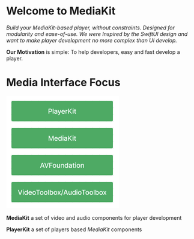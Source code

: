 # Welcome to MediaKit

*Build your MediaKit-based player, without constraints. Designed for modularity and ease-of-use. We were Inspired by the SwiftUI design and want to make player development no more complex than UI develop.*

**Our Motivation** is simple: To help developers, easy and fast develop a player.

# Media Interface Focus

<img src="Media Interface Focus.png" alt="drawing" width="300"/>

**MediaKit** a set of video and audio components for player development

**PlayerKit** a set of players based _MediaKit_ components
